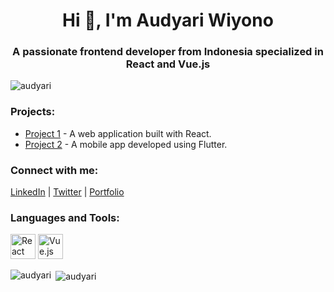 <h1 align="center">Hi 👋, I'm Audyari Wiyono</h1>
<h3 align="center">A passionate frontend developer from Indonesia specialized in React and Vue.js</h3>

<p align="left"> <img src="https://komarev.com/ghpvc/?username=audyari&label=Profile%20views&color=0e75b6&style=flat" alt="audyari" /> </p>

<h3 align="left">Projects:</h3>
<ul>
  <li><a href="https://github.com/audyari/project1">Project 1</a> - A web application built with React.</li>
  <li><a href="https://github.com/audyari/project2">Project 2</a> - A mobile app developed using Flutter.</li>
</ul>

<h3 align="left">Connect with me:</h3>
<p align="left">
  <a href="https://www.linkedin.com/in/audyari" target="_blank">LinkedIn</a> |
  <a href="https://twitter.com/audyari" target="_blank">Twitter</a> |
  <a href="https://www.audyari.com" target="_blank">Portfolio</a>
</p>

<h3 align="left">Languages and Tools:</h3>
<p align="left">
  <img src="https://www.vectorlogo.zone/logos/react/react-original-wordmark.svg" width="40" height="40" alt="React" />
  <img src="https://www.vectorlogo.zone/logos/vuejs/vuejs-ar21.svg" width="40" height="40" alt="Vue.js" />
  <!-- Add other icons similarly -->
</p>

<p><img align="left" src="https://github-readme-stats.vercel.app/api/top-langs?username=audyari&show_icons=true&locale=en&layout=compact" alt="audyari" /></p>
<p>&nbsp;<img align="center" src="https://github-readme-stats.vercel.app/api?username=audyari&show_icons=true&locale=en" alt="audyari" /></p>
